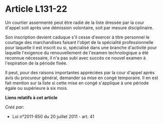 # Article L131-22

Un courtier assermenté peut être radié de la liste dressée par la cour d'appel soit après une démission volontaire, soit par
mesure disciplinaire. 

Son inscription devient caduque s'il cesse d'exercer à titre personnel le courtage des marchandises faisant l'objet de la
spécialité professionnelle pour laquelle il est inscrit ou si, spécialisé dans une branche d'activité pour laquelle
l'exigence du renouvellement de l'examen technologique a été reconnue nécessaire, il n'a pas subi avec succès ce nouvel
examen à l'expiration de la période fixée. 

Il peut, pour des raisons importantes appréciées par la cour d'appel après avis du procureur général, demander sa mise en
congé temporaire. Il en est fait mention sur la liste si cette mise en congé s'applique à une période égale ou supérieure à
six mois.

**Liens relatifs à cet article**

_Créé par_:

  - Loi n°2011-850 du 20 juillet 2011 - art. 41
